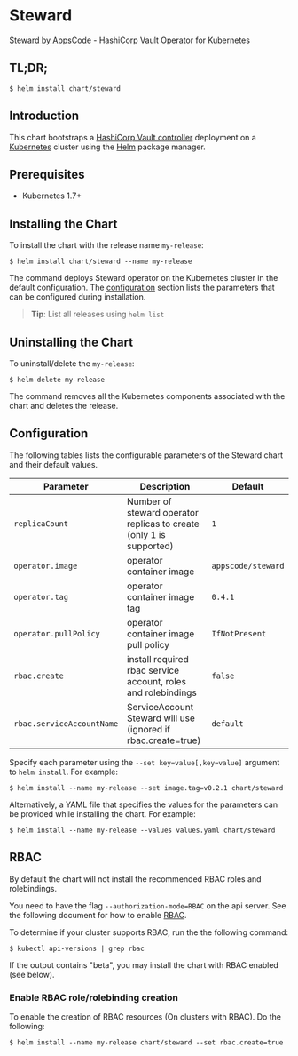 # Steward
[Steward by AppsCode](https://github.com/appscode/steward) - HashiCorp Vault Operator for Kubernetes
## TL;DR;

```console
$ helm install chart/steward
```

## Introduction

This chart bootstraps a [HashiCorp Vault controller](https://github.com/appscode/steward) deployment on a [Kubernetes](http://kubernetes.io) cluster using the [Helm](https://helm.sh) package manager.

## Prerequisites

- Kubernetes 1.7+

## Installing the Chart
To install the chart with the release name `my-release`:
```console
$ helm install chart/steward --name my-release
```
The command deploys Steward operator on the Kubernetes cluster in the default configuration. The [configuration](#configuration) section lists the parameters that can be configured during installation.

> **Tip**: List all releases using `helm list`

## Uninstalling the Chart

To uninstall/delete the `my-release`:

```console
$ helm delete my-release
```

The command removes all the Kubernetes components associated with the chart and deletes the release.

## Configuration

The following tables lists the configurable parameters of the Steward chart and their default values.


| Parameter                 | Description                                                         | Default            |
| --------------------------| --------------------------------------------------------------------| ------------------ |
| `replicaCount`            | Number of steward operator replicas to create (only 1 is supported) | `1`                |
| `operator.image`          | operator container image                                            | `appscode/steward` |
| `operator.tag`            | operator container image tag                                        | `0.4.1`            |
| `operator.pullPolicy`     | operator container image pull policy                                | `IfNotPresent`     |
| `rbac.create`             | install required rbac service account, roles and rolebindings       | `false`            |
| `rbac.serviceAccountName` | ServiceAccount Steward will use (ignored if rbac.create=true)       | `default`          |


Specify each parameter using the `--set key=value[,key=value]` argument to `helm install`. For example:

```console
$ helm install --name my-release --set image.tag=v0.2.1 chart/steward
```

Alternatively, a YAML file that specifies the values for the parameters can be provided while
installing the chart. For example:

```console
$ helm install --name my-release --values values.yaml chart/steward
```

## RBAC
By default the chart will not install the recommended RBAC roles and rolebindings.

You need to have the flag `--authorization-mode=RBAC` on the api server. See the following document for how to enable [RBAC](https://kubernetes.io/docs/admin/authorization/rbac/).

To determine if your cluster supports RBAC, run the the following command:

```console
$ kubectl api-versions | grep rbac
```

If the output contains "beta", you may install the chart with RBAC enabled (see below).

### Enable RBAC role/rolebinding creation

To enable the creation of RBAC resources (On clusters with RBAC). Do the following:

```console
$ helm install --name my-release chart/steward --set rbac.create=true
```
